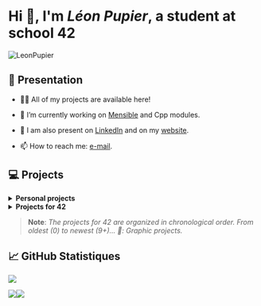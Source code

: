 <h1 align="left">Hi 👋, I'm <i>Léon Pupier</i>, a student at school 42</h1>

<p align="left"> <img src="https://komarev.com/ghpvc/?username=LeonPupier&label=Profile%20views&color=0e75b6&style=flat" alt="LeonPupier" /> </p>

## 📕 Presentation

- 👨‍💻 All of my projects are available here!

- 🌱 I’m currently working on [Mensible](https://github.com/LeonPupier/Mensible) and Cpp modules.

- 📝 I am also present on [LinkedIn](https://www.linkedin.com/in/léon-pupier-3ba10a250/) and on my [website](https://leonpupier.fr).

- 📫 How to reach me: [e-mail](mailto:public_contact.l2qt6@slmail.me).

## 💻 Projects

<details close>
   <summary><b>Personal projects</b></summary>

   * [Mensible](https://github.com/LeonPupier/Mensible/)
   * [Reminder](https://github.com/LeonPupier/Reminder/)
   * [GameEngine](https://github.com/LeonPupier/GameEngine/)
   * [Maze-Solving](https://github.com/LeonPupier/Maze-solving/)

</details>

<details close>
   <summary><b>Projects for 42</b></summary>

   0. [Libft](https://github.com/LeonPupier/Libft/)
   1. [Born-To-Be-Root](https://github.com/LeonPupier/b2br-commands)
   2. [Ft_Printf](https://github.com/LeonPupier/ft_printf)
   3. [Get-Next-Line](https://github.com/LeonPupier/Get-Next-Line)
   4. [FdF](https://github.com/LeonPupier/FdF) 🎨
   5. [Minitalk](https://github.com/LeonPupier/Minitalk)
   6. [Push_Swap](https://github.com/LeonPupier/Push_swap)
   7. [Philosophers](https://github.com/LeonPupier/Philosophers)
   8. [Minishell](https://github.com/LeonPupier/Minishell)
   9. CPP Modules
      * [9.00](https://github.com/LeonPupier/Cpp00)
      * [9.01](https://github.com/LeonPupier/Cpp01)
      * [9.02](https://github.com/LeonPupier/Cpp02)
      * [9.03](https://github.com/LeonPupier/Cpp03)
      * [9.04](https://github.com/LeonPupier/Cpp04)
   10. [Cub3D](https://github.com/aLeuleu/cub3d) 🎨

</details>

> **Note**:
> *The projects for 42 are organized in chronological order. From oldest (0) to newest (9+)...*
> *🎨: Graphic projects.*

## 📈 GitHub Statistiques
<p display="left"><img src="http://github-profile-summary-cards.vercel.app/api/cards/profile-details?username=LeonPupier&theme=transparent"/>
<p display="left"><img src="http://github-profile-summary-cards.vercel.app/api/cards/stats?username=LeonPupier&theme=transparent"
   display="left"><img src="http://github-profile-summary-cards.vercel.app/api/cards/repos-per-language?username=LeonPupier&theme=transparent"/>
